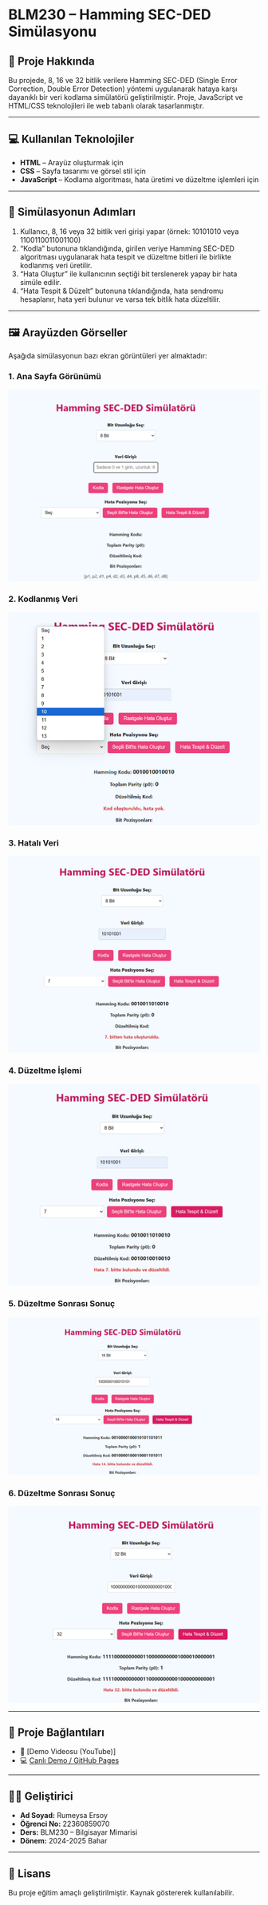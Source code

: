 # BLM230 – Hamming SEC-DED Simülasyonu

## 📌 Proje Hakkında

Bu projede, 8, 16 ve 32 bitlik verilere Hamming SEC-DED (Single Error Correction, Double Error Detection) yöntemi uygulanarak hataya karşı dayanıklı bir veri kodlama simülatörü geliştirilmiştir. Proje, JavaScript ve HTML/CSS teknolojileri ile web tabanlı olarak tasarlanmıştır.

---

## 💻 Kullanılan Teknolojiler

- **HTML** – Arayüz oluşturmak için  
- **CSS** – Sayfa tasarımı ve görsel stil için  
- **JavaScript** – Kodlama algoritması, hata üretimi ve düzeltme işlemleri için  

---

## 🔄 Simülasyonun Adımları

1. Kullanıcı, 8, 16 veya 32 bitlik veri girişi yapar (örnek: 10101010 veya 1100110011001100)
2. “Kodla” butonuna tıklandığında, girilen veriye Hamming SEC-DED algoritması uygulanarak hata tespit ve düzeltme bitleri ile birlikte kodlanmış veri üretilir.
3. “Hata Oluştur” ile kullanıcının seçtiği bit terslenerek yapay bir hata simüle edilir.
4. “Hata Tespit & Düzelt” butonuna tıklandığında, hata sendromu hesaplanır, hata yeri bulunur ve varsa tek bitlik hata düzeltilir.
---

## 🖼️ Arayüzden Görseller

Aşağıda simülasyonun bazı ekran görüntüleri yer almaktadır:

### 1. Ana Sayfa Görünümü
![Ana Sayfa](resimler/foto1.png)

### 2. Kodlanmış Veri
![Kodlanmış Veri](resimler/foto2.png)

### 3. Hatalı Veri
![Hatalı Veri](resimler/foto3.png)

### 4. Düzeltme İşlemi
![Düzeltme 1](resimler/foto4.png)

### 5. Düzeltme Sonrası Sonuç
![Düzeltme 2](resimler/foto5.png)

### 6. Düzeltme Sonrası Sonuç
![Düzeltme 2](resimler/foto6.png)

  
---

## 🔗 Proje Bağlantıları

- 🎥 [Demo Videosu (YouTube)] 
- 💻 [Canlı Demo / GitHub Pages](https://rumeysaersoyy.github.io/hamming-sec-ded)

---

## 👩‍💻 Geliştirici

- **Ad Soyad:** Rumeysa Ersoy  
- **Öğrenci No:** 22360859070  
- **Ders:** BLM230 – Bilgisayar Mimarisi  
- **Dönem:** 2024-2025 Bahar  

---

## 📃 Lisans

Bu proje eğitim amaçlı geliştirilmiştir. Kaynak göstererek kullanılabilir.
